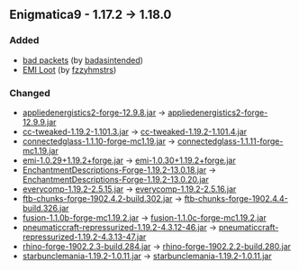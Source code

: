 ## Enigmatica9 - 1.17.2 -> 1.18.0

### Added

  * [bad packets](https://www.curseforge.com/minecraft/mc-mods/badpackets) (by [badasintended](https://www.curseforge.com/members/badasintended/projects))
  * [EMI Loot](https://www.curseforge.com/minecraft/mc-mods/emi-loot) (by [fzzyhmstrs](https://www.curseforge.com/members/fzzyhmstrs/projects))

### Changed

  * [appliedenergistics2-forge-12.9.8.jar](https://www.curseforge.com/minecraft/mc-mods/applied-energistics-2/files/4733119) -> [appliedenergistics2-forge-12.9.9.jar](https://www.curseforge.com/minecraft/mc-mods/applied-energistics-2/files/5014801)
  * [cc-tweaked-1.19.2-1.101.3.jar](https://www.curseforge.com/minecraft/mc-mods/cc-tweaked/files/4630524) -> [cc-tweaked-1.19.2-1.101.4.jar](https://www.curseforge.com/minecraft/mc-mods/cc-tweaked/files/5005332)
  * [connectedglass-1.1.10-forge-mc1.19.jar](https://www.curseforge.com/minecraft/mc-mods/connected-glass/files/4963765) -> [connectedglass-1.1.11-forge-mc1.19.jar](https://www.curseforge.com/minecraft/mc-mods/connected-glass/files/5002544)
  * [emi-1.0.29+1.19.2+forge.jar](https://www.curseforge.com/minecraft/mc-mods/emi/files/4985737) -> [emi-1.0.30+1.19.2+forge.jar](https://www.curseforge.com/minecraft/mc-mods/emi/files/5011026)
  * [EnchantmentDescriptions-Forge-1.19.2-13.0.18.jar](https://www.curseforge.com/minecraft/mc-mods/enchantment-descriptions/files/4975198) -> [EnchantmentDescriptions-Forge-1.19.2-13.0.20.jar](https://www.curseforge.com/minecraft/mc-mods/enchantment-descriptions/files/5015022)
  * [everycomp-1.19.2-2.5.15.jar](https://www.curseforge.com/minecraft/mc-mods/every-compat/files/4963991) -> [everycomp-1.19.2-2.5.16.jar](https://www.curseforge.com/minecraft/mc-mods/every-compat/files/5004036)
  * [ftb-chunks-forge-1902.4.2-build.302.jar](https://www.curseforge.com/minecraft/mc-mods/ftb-chunks-forge/files/4727833) -> [ftb-chunks-forge-1902.4.4-build.326.jar](https://www.curseforge.com/minecraft/mc-mods/ftb-chunks-forge/files/5001266)
  * [fusion-1.1.0b-forge-mc1.19.2.jar](https://www.curseforge.com/minecraft/mc-mods/fusion-connected-textures/files/4880271) -> [fusion-1.1.0c-forge-mc1.19.2.jar](https://www.curseforge.com/minecraft/mc-mods/fusion-connected-textures/files/5005119)
  * [pneumaticcraft-repressurized-1.19.2-4.3.12-46.jar](https://www.curseforge.com/minecraft/mc-mods/pneumaticcraft-repressurized/files/4970790) -> [pneumaticcraft-repressurized-1.19.2-4.3.13-47.jar](https://www.curseforge.com/minecraft/mc-mods/pneumaticcraft-repressurized/files/4994001)
  * [rhino-forge-1902.2.3-build.284.jar](https://www.curseforge.com/minecraft/mc-mods/rhino/files/4953345) -> [rhino-forge-1902.2.2-build.280.jar](https://www.curseforge.com/minecraft/mc-mods/rhino/files/4805925)
  * [starbunclemania-1.19.2-1.0.11.jar](https://www.curseforge.com/minecraft/mc-mods/starbunclemania/files/4984544) -> [starbunclemania-1.19.2-1.0.11.jar](https://www.curseforge.com/minecraft/mc-mods/starbunclemania/files/5002230)

